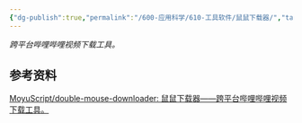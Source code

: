 ```yaml
---
{"dg-publish":true,"permalink":"/600-应用科学/610-工具软件/鼠鼠下载器/","tags":["Windows/Download","bilibili"],"noteIcon":""}
---
```



_跨平台哔哩哔哩视频下载工具。_

## 参考资料
[MoyuScript/double-mouse-downloader: 鼠鼠下载器——跨平台哔哩哔哩视频下载工具。](https://github.com/MoyuScript/double-mouse-downloader)